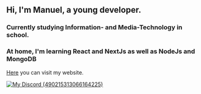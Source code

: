 ## Hi, I'm Manuel, a young developer.
### Currently studying Information- and Media-Technology in school.
### At home, I'm learning React and NextJs as well as NodeJs and MongoDB

[Here](https://manuelpuchner.ddns.net) you can visit my website.


[![My Discord (490215313066164225)](https://img.shields.io/badge/My-Discord-%235865F2.svg)](https://discord.com/users/490215313066164225)
